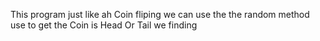 This program just like ah Coin fliping we can use the the random method use to get the Coin is Head Or Tail we finding 
